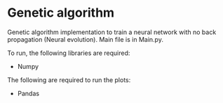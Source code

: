 # Genetic algorithm

Genetic algorithm implementation to train a neural network with no back propagation (Neural evolution).
Main file is in Main.py.

To run, the following libraries are required:
* Numpy

The following are required to run the plots:
* Pandas
